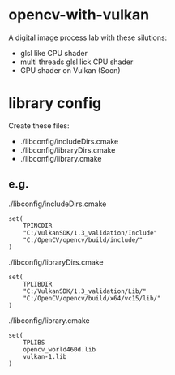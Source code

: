 # opencv-with-vulkan

A digital image process lab with these silutions:
* glsl like CPU shader
* multi threads glsl lick CPU shader
* GPU shader on Vulkan (Soon)

# library config

Create these files:
* ./libconfig/includeDirs.cmake
* ./libconfig/libraryDirs.cmake
* ./libconfig/library.cmake

## e.g.
./libconfig/includeDirs.cmake
```
set(
    TPINCDIR 
    "C:/VulkanSDK/1.3_validation/Include"
    "C:/OpenCV/opencv/build/include/"
)
```

./libconfig/libraryDirs.cmake
```
set(
    TPLIBDIR
    "C:/VulkanSDK/1.3_validation/Lib/"
    "C:/OpenCV/opencv/build/x64/vc15/lib/"
)
```

./libconfig/library.cmake
```
set(
    TPLIBS
    opencv_world460d.lib
    vulkan-1.lib
) 
```

